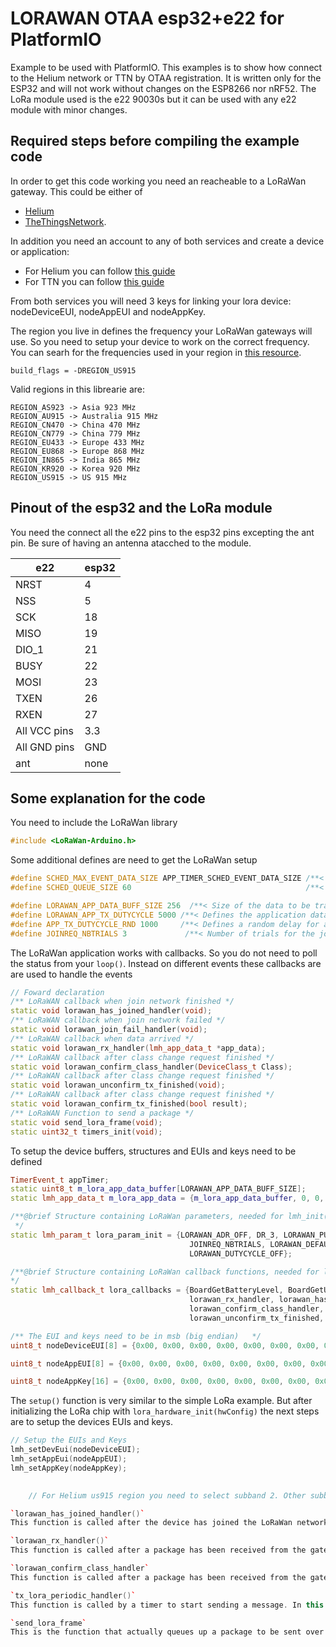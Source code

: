 LORAWAN OTAA esp32+e22 for PlatformIO
===    
Example to be used with PlatformIO. This examples is to show how connect to the Helium network or TTN
 by OTAA registration. It is written only for the ESP32 and will not work without changes on the ESP8266 nor nRF52. The LoRa module used is the e22 90030s but it can be used with any e22 module with minor changes.

Required steps before compiling the example code
---
In order to get this code working you need an reacheable to a LoRaWan gateway. This could be either of    
- [Helium](https://www.helium.com)
- [TheThingsNetwork](https://thethingsnetwork.org/).

In addition you need an account to any of both services and create a device or application:
- For Helium you can follow [this guide](https://docs.helium.com/use-the-network/console/quickstart/)
- For TTN you can follow [this guide](https://www.thethingsnetwork.org/docs/devices/registration/)

From both services you will need 3 keys for linking your lora device: nodeDeviceEUI, nodeAppEUI and nodeAppKey.

The region you live in defines the frequency your LoRaWan gateways will use. So you need to setup your device to work on the correct frequency. You can searh for the frequencies used in your region in [this 
resource](https://docs.helium.com/lorawan-on-helium/frequency-plans/).

```
build_flags = -DREGION_US915
```
Valid regions in this librearie are:
```
REGION_AS923 -> Asia 923 MHz
REGION_AU915 -> Australia 915 MHz
REGION_CN470 -> China 470 MHz
REGION_CN779 -> China 779 MHz
REGION_EU433 -> Europe 433 MHz
REGION_EU868 -> Europe 868 MHz
REGION_IN865 -> India 865 MHz
REGION_KR920 -> Korea 920 MHz
REGION_US915 -> US 915 MHz
```

Pinout of the esp32 and the LoRa module
---

You need the connect all the e22 pins to the esp32 pins excepting the ant pin. Be sure of having an antenna
atacched to the module.

| e22          	| esp32 	|
|--------------	|-------	|
| NRST         	| 4     	|
| NSS          	| 5     	|
| SCK          	| 18    	|
| MISO         	| 19    	|
| DIO_1        	| 21    	|
| BUSY         	| 22    	|
| MOSI         	| 23    	|
| TXEN         	| 26    	|
| RXEN         	| 27    	|
| All VCC pins 	| 3.3   	|
| All GND pins 	| GND   	|
| ant          	| none  	|


Some explanation for the code
---
You need to include the LoRaWan library
```cpp
#include <LoRaWan-Arduino.h>
```
Some additional defines are need to get the LoRaWan setup
```cpp
#define SCHED_MAX_EVENT_DATA_SIZE APP_TIMER_SCHED_EVENT_DATA_SIZE /**< Maximum size of scheduler events. */
#define SCHED_QUEUE_SIZE 60										  /**< Maximum number of events in the scheduler queue. */

#define LORAWAN_APP_DATA_BUFF_SIZE 256  /**< Size of the data to be transmitted. */
#define LORAWAN_APP_TX_DUTYCYCLE 5000 /**< Defines the application data transmission duty cycle. 10s, value in [ms]. */
#define APP_TX_DUTYCYCLE_RND 1000	  /**< Defines a random delay for application data transmission duty cycle. 1s, value in [ms]. */
#define JOINREQ_NBTRIALS 3			   /**< Number of trials for the join request. */

```
The LoRaWan application works with callbacks. So you do not need to poll the status from your `loop()`. Instead on different events these callbacks are are used to handle the events
```cpp
// Foward declaration
/** LoRaWAN callback when join network finished */
static void lorawan_has_joined_handler(void);
/** LoRaWAN callback when join network failed */
static void lorawan_join_fail_handler(void);
/** LoRaWAN callback when data arrived */
static void lorawan_rx_handler(lmh_app_data_t *app_data);
/** LoRaWAN callback after class change request finished */
static void lorawan_confirm_class_handler(DeviceClass_t Class);
/** LoRaWAN callback after class change request finished */
static void lorawan_unconfirm_tx_finished(void);
/** LoRaWAN callback after class change request finished */
static void lorawan_confirm_tx_finished(bool result);
/** LoRaWAN Function to send a package */
static void send_lora_frame(void);
static uint32_t timers_init(void);
```

To setup the device buffers, structures and EUIs and keys need to be defined

```cpp
TimerEvent_t appTimer;														  ///< LoRa tranfer timer instance.
static uint8_t m_lora_app_data_buffer[LORAWAN_APP_DATA_BUFF_SIZE];			  ///< Lora user application data buffer.
static lmh_app_data_t m_lora_app_data = {m_lora_app_data_buffer, 0, 0, 0, 0}; ///< Lora user application data structure.

/**@brief Structure containing LoRaWan parameters, needed for lmh_init()
 */
static lmh_param_t lora_param_init = {LORAWAN_ADR_OFF, DR_3, LORAWAN_PUBLIC_NETWORK, 
                                        JOINREQ_NBTRIALS, LORAWAN_DEFAULT_TX_POWER,
                                        LORAWAN_DUTYCYCLE_OFF};

/**@brief Structure containing LoRaWan callback functions, needed for lmh_init()
*/
static lmh_callback_t lora_callbacks = {BoardGetBatteryLevel, BoardGetUniqueId, BoardGetRandomSeed,
										lorawan_rx_handler, lorawan_has_joined_handler, 
										lorawan_confirm_class_handler, lorawan_join_fail_handler,
										lorawan_unconfirm_tx_finished, lorawan_confirm_tx_finished};

/** The EUI and keys need to be in msb (big endian)   */
uint8_t nodeDeviceEUI[8] = {0x00, 0x00, 0x00, 0x00, 0x00, 0x00, 0x00, 0x00};

uint8_t nodeAppEUI[8] = {0x00, 0x00, 0x00, 0x00, 0x00, 0x00, 0x00, 0x00};

uint8_t nodeAppKey[16] = {0x00, 0x00, 0x00, 0x00, 0x00, 0x00, 0x00, 0x00, 0x00, 0x00, 0x00, 0x00, 0x00, 0x00, 0x00, 0x00};


```
The `setup()` function is very similar to the simple LoRa example. But after initializing the LoRa chip with `lora_hardware_init(hwConfig)` the next steps are to setup the devices EUIs and keys.
```cpp
// Setup the EUIs and Keys
lmh_setDevEui(nodeDeviceEUI);
lmh_setAppEui(nodeAppEUI);
lmh_setAppKey(nodeAppKey);

 
    // For Helium us915 region you need to select subband 2. Other subbands configurations can be found in the [LoRaMacHelper file](https://github.com/beegee-tokyo/SX126x-Arduino/blob/1c28c6e769cca2b7d699a773e737123fc74c47c7/src/mac/LoRaMacHelper.cpp) The `lmh_setSingleChannelGateway` functions tells the library to disable frequency hoping. The parameters given are the channel number to use and the datarate. Check the [README.md/LoRaWan single channel gateway](https://github.com/beegee-tokyo/SX126x-Arduino/blob/master/README.md) section of this library to learn more about it.

`lorawan_has_joined_handler()`
This function is called after the device has joined the LoRaWan network.

`lorawan_rx_handler()`
This function is called after a package has been received from the gateway

`lorawan_confirm_class_handler`
This function is called after a package has been received from the gateway

`tx_lora_periodic_handler()`
This function is called by a timer to start sending a message. In this example the timer is set to 10 seconds by the `LORAWAN_APP_TX_DUTYCYCLE` define

`send_lora_frame`
This is the function that actually queues up a package to be sent over LoRaWan to the gateway.
